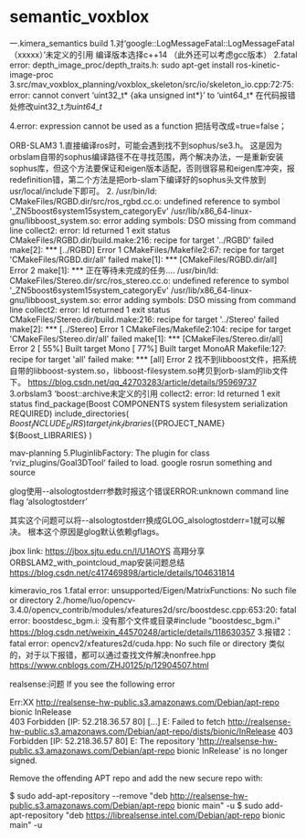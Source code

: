 # semantic_voxblox
一.kimera_semantics  build
1.对‘google::LogMessageFatal::LogMessageFatal（xxxxx）’未定义的引用
编译版本选择c++14
（此外还可以考虑gcc版本）
2.fatal error: depth_image_proc/depth_traits.h:
sudo apt-get install ros-kinetic-image-proc
3.src/mav_voxblox_planning/voxblox_skeleton/src/io/skeleton_io.cpp:72:75: error: cannot convert ‘uint32_t* {aka unsigned int*}’ to ‘uint64_t*
在代码报错处修改uint32_t*为uint64_t*

4.error: expression cannot be used as a function
把括号改成=true=false；

ORB-SLAM3
1.直接编译ros时，可能会遇到找不到sophus/se3.h。
这是因为orbslam自带的sophus编译路径不在寻找范围，两个解决办法，一是重新安装sophus库，但这个方法要保证和eigen版本适配，否则很容易和eigen库冲突，报redefinition错，第二个方法是把orb-slam下编译好的sophus头文件放到usr/local/include下即可。
2.   /usr/bin/ld: CMakeFiles/RGBD.dir/src/ros_rgbd.cc.o: undefined reference to symbol '_ZN5boost6system15system_categoryEv'
    /usr/lib/x86_64-linux-gnu/libboost_system.so: error adding symbols: DSO missing from command line
    collect2: error: ld returned 1 exit status
    CMakeFiles/RGBD.dir/build.make:216: recipe for target '../RGBD' failed
    make[2]: *** [../RGBD] Error 1
    CMakeFiles/Makefile2:67: recipe for target 'CMakeFiles/RGBD.dir/all' failed
    make[1]: *** [CMakeFiles/RGBD.dir/all] Error 2
    make[1]: *** 正在等待未完成的任务....
    /usr/bin/ld: CMakeFiles/Stereo.dir/src/ros_stereo.cc.o: undefined reference to symbol '_ZN5boost6system15system_categoryEv'
    /usr/lib/x86_64-linux-gnu/libboost_system.so: error adding symbols: DSO missing from command line
    collect2: error: ld returned 1 exit status
    CMakeFiles/Stereo.dir/build.make:216: recipe for target '../Stereo' failed
    make[2]: *** [../Stereo] Error 1
    CMakeFiles/Makefile2:104: recipe for target 'CMakeFiles/Stereo.dir/all' failed
    make[1]: *** [CMakeFiles/Stereo.dir/all] Error 2
    [ 55%] Built target Mono
    [ 77%] Built target MonoAR
    Makefile:127: recipe for target 'all' failed
    make: *** [all] Error 2
找不到libboost文件，把系统自带的libboost-system.so，libboost-filesystem.so拷贝到orb-slam的lib文件下。
https://blog.csdn.net/qq_42703283/article/details/95969737
3.orbslam3  ‘boost::archive未定义的引用 collect2: error: ld returned 1 exit status
find_package(Boost COMPONENTS system filesystem serialization REQUIRED)
include_directories(
${Boost_INCLUDE_DIRS}
)
target_link_libraries(${PROJECT_NAME}
${Boost_LIBRARIES}
)


mav-planning
5.PluginlibFactory: The plugin for class ‘rviz_plugins/Goal3DTool‘ failed to load.
google rosrun something and source

glog使用--alsologtostderr参数时报这个错误ERROR:unknown command line flag ‘alsologtostderr’

其实这个问题可以将--alsologtostderr换成GLOG_alsologtostderr=1就可以解决。
根本这个原因是glog默认依赖gflags。


jbox link: https://jbox.sjtu.edu.cn/l/U1AOYS
高翔分享ORBSLAM2_with_pointcloud_map安装问题总结
https://blog.csdn.net/c417469898/article/details/104631814


kimeravio_ros
1.fatal error: unsupported/Eigen/MatrixFunctions: No such file or directory
2./home/luo/opencv-3.4.0/opencv_contrib/modules/xfeatures2d/src/boostdesc.cpp:653:20: fatal error: boostdesc_bgm.i: 没有那个文件或目录#include "boostdesc_bgm.i"
https://blog.csdn.net/weixin_44570248/article/details/118630357
3.报错2：fatal error: opencv2/xfeatures2d/cuda.hpp: No such file or directory
类似的，对于以下报错，都可以通过查找文件解决nonfree.hpp
https://www.cnblogs.com/ZHJ0125/p/12904507.html

realsense:问题
If you see the following error

Err:XX http://realsense-hw-public.s3.amazonaws.com/Debian/apt-repo bionic InRelease                                   
  403  Forbidden [IP: 52.218.36.57 80]
[...]
E: Failed to fetch http://realsense-hw-public.s3.amazonaws.com/Debian/apt-repo/dists/bionic/InRelease  403  Forbidden [IP: 52.218.36.57 80]
E: The repository 'http://realsense-hw-public.s3.amazonaws.com/Debian/apt-repo bionic InRelease' is no longer signed.

Remove the offending APT repo and add the new secure repo with:

$ sudo add-apt-repository --remove "deb http://realsense-hw-public.s3.amazonaws.com/Debian/apt-repo bionic main" -u
$ sudo add-apt-repository "deb https://librealsense.intel.com/Debian/apt-repo bionic main" -u
